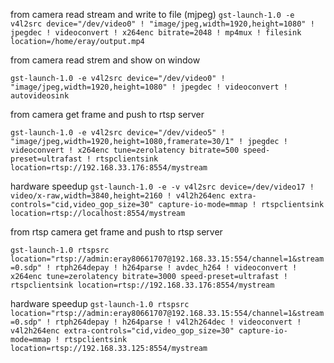 from camera read stream and write to file (mjpeg)
``` gst-launch-1.0 -e v4l2src device="/dev/video0" ! "image/jpeg,width=1920,height=1080" ! jpegdec ! videoconvert ! x264enc bitrate=2048 ! mp4mux ! filesink location=/home/eray/output.mp4 ```

from camera read strem and show on window

``` gst-launch-1.0 -e v4l2src device="/dev/video0" ! "image/jpeg,width=1920,height=1080" ! jpegdec ! videoconvert ! autovideosink ```

from camera get frame and push to rtsp server

``` gst-launch-1.0 -e v4l2src device="/dev/video5" ! "image/jpeg,width=1920,height=1080,framerate=30/1" ! jpegdec ! videoconvert ! x264enc tune=zerolatency bitrate=500 speed-preset=ultrafast ! rtspclientsink location=rtsp://192.168.33.176:8554/mystream ```

hardware speedup ``` gst-launch-1.0 -e -v v4l2src device=/dev/video17 ! video/x-raw,width=3840,height=2160 ! v4l2h264enc extra-controls="cid,video_gop_size=30" capture-io-mode=mmap ! rtspclientsink location=rtsp://localhost:8554/mystream ```

from rtsp camera get frame and push to rtsp server

``` gst-launch-1.0 rtspsrc location="rtsp://admin:eray80661707@192.168.33.15:554/channel=1&stream=0.sdp" ! rtph264depay ! h264parse ! avdec_h264 ! videoconvert !  x264enc tune=zerolatency bitrate=3000 speed-preset=ultrafast ! rtspclientsink location=rtsp://192.168.33.176:8554/mystream ```

hardware speedup ``` gst-launch-1.0 rtspsrc location="rtsp://admin:eray80661707@192.168.33.15:554/channel=1&stream=0.sdp" ! rtph264depay ! h264parse ! v4l2h264dec ! videoconvert ! v4l2h264enc extra-controls="cid,video_gop_size=30" capture-io-mode=mmap ! rtspclientsink location=rtsp://192.168.33.125:8554/mystream ```